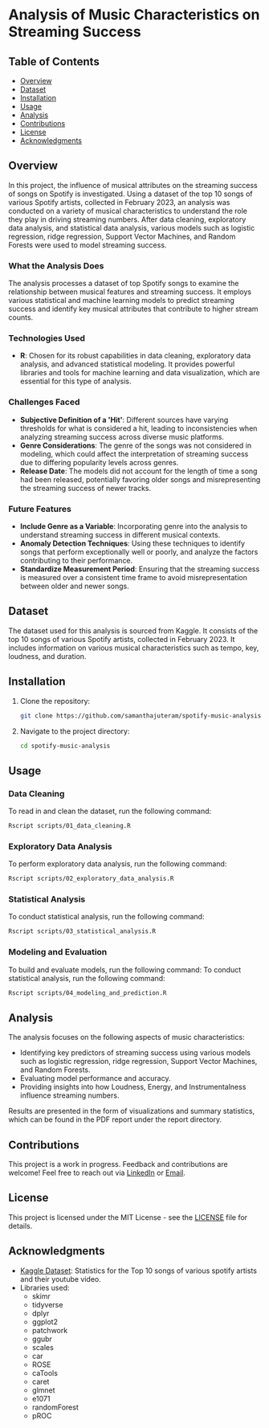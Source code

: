# Analysis of Music Characteristics on Streaming Success

## Table of Contents

- [Overview](#overview)
- [Dataset](#dataset)
- [Installation](#installation)
- [Usage](#usage)
- [Analysis](#analysis)
- [Contributions](#contributions)
- [License](#license)
- [Acknowledgments](#acknowledgments)
  
## Overview
In this project, the influence of musical attributes on the streaming success of songs on Spotify is investigated. Using a dataset of the top 10 songs of various Spotify artists, collected in February 2023, an analysis was conducted on a variety of musical characteristics to understand the role they play in driving streaming numbers. After data cleaning, exploratory data analysis, and statistical data analysis, various models such as logistic regression, ridge regression, Support Vector Machines, and Random Forests were used to model streaming success.

### What the Analysis Does
The analysis processes a dataset of top Spotify songs to examine the relationship between musical features and streaming success. It employs various statistical and machine learning models to predict streaming success and identify key musical attributes that contribute to higher stream counts.

### Technologies Used
- **R**: Chosen for its robust capabilities in data cleaning, exploratory data analysis, and advanced statistical modeling. It provides powerful libraries and tools for machine learning and data visualization, which are essential for this type of analysis.

### Challenges Faced
- **Subjective Definition of a 'Hit'**: Different sources have varying thresholds for what is considered a hit, leading to inconsistencies when analyzing streaming success across diverse music platforms.
- **Genre Considerations**: The genre of the songs was not considered in modeling, which could affect the interpretation of streaming success due to differing popularity levels across genres.
- **Release Date**: The models did not account for the length of time a song had been released, potentially favoring older songs and misrepresenting the streaming success of newer tracks.

### Future Features
- **Include Genre as a Variable**: Incorporating genre into the analysis to understand streaming success in different musical contexts.
- **Anomaly Detection Techniques**: Using these techniques to identify songs that perform exceptionally well or poorly, and analyze the factors contributing to their performance.
- **Standardize Measurement Period**: Ensuring that the streaming success is measured over a consistent time frame to avoid misrepresentation between older and newer songs.

## Dataset 
The dataset used for this analysis is sourced from Kaggle. It consists of the top 10 songs of various Spotify artists, collected in February 2023. It includes information on various musical characteristics such as tempo, key, loudness, and duration.

## Installation
1. Clone the repository:
    ```bash
    git clone https://github.com/samanthajuteram/spotify-music-analysis.git
    ```
2. Navigate to the project directory:
    ```bash
    cd spotify-music-analysis
    ```

## Usage

### Data Cleaning
To read in and clean the dataset, run the following command:
```bash
Rscript scripts/01_data_cleaning.R
```

### Exploratory Data Analysis
To perform exploratory data analysis, run the following command:
```bash
Rscript scripts/02_exploratory_data_analysis.R
```

### Statistical Analysis
To conduct statistical analysis, run the following command:
```bash
Rscript scripts/03_statistical_analysis.R
```

### Modeling and Evaluation
To build and evaluate models, run the following command:
To conduct statistical analysis, run the following command:
```bash
Rscript scripts/04_modeling_and_prediction.R
```

## Analysis

The analysis focuses on the following aspects of music characteristics:

- Identifying key predictors of streaming success using various models such as logistic regression, ridge regression, Support Vector Machines, and Random Forests.
- Evaluating model performance and accuracy.
- Providing insights into how Loudness, Energy, and Instrumentalness influence streaming numbers.

Results are presented in the form of visualizations and summary statistics, which can be found in the PDF report under the report directory.

## Contributions
This project is a work in progress. Feedback and contributions are welcome! Feel free to reach out via [LinkedIn](https://www.linkedin.com/in/samantha-juteram-85b010225) or [Email](mailto:smjuteram@hotmail.com).

## License
This project is licensed under the MIT License - see the [LICENSE](LICENSE.txt) file for details.

## Acknowledgments
- [Kaggle Dataset](https://www.kaggle.com/datasets/salvatorerastelli/spotify-and-youtube): Statistics for the Top 10 songs of various spotify artists and their youtube video.
- Libraries used:
  - skimr
  - tidyverse
  - dplyr
  - ggplot2
  - patchwork
  - ggubr
  - scales
  - car
  - ROSE
  - caTools
  - caret
  - glmnet
  - e1071
  - randomForest
  - pROC
